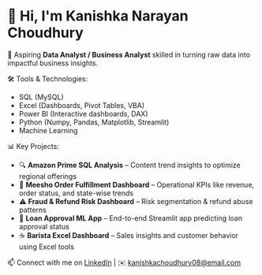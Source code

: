 # 👋 Hi, I'm Kanishka Narayan Choudhury

🎯 Aspiring **Data Analyst / Business Analyst** skilled in turning raw data into impactful business insights.

🛠️ Tools & Technologies:
- SQL (MySQL)
- Excel (Dashboards, Pivot Tables, VBA)
- Power BI (Interactive dashboards, DAX)
- Python (Numpy, Pandas, Matplotlib, Streamlit)
- Machine Learning

📊 Key Projects:
- 🔍 **Amazon Prime SQL Analysis** – Content trend insights to optimize regional offerings
- 🛒 **Meesho Order Fulfillment Dashboard** – Operational KPIs like revenue, order status, and state-wise trends
- ⚠️ **Fraud & Refund Risk Dashboard** – Risk segmentation & refund abuse patterns
- 🧠 **Loan Approval ML App** – End-to-end Streamlit app predicting loan approval status
- ☕ **Barista Excel Dashboard** – Sales insights and customer behavior using Excel tools


📫 Connect with me on [LinkedIn](https://www.linkedin.com/in/kanishka-n-choudhury/) | ✉️ kanishkachoudhury08@email.com
